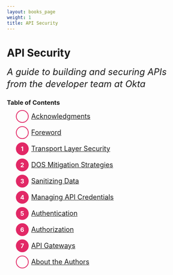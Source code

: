 ```yaml
---
layout: books_page
weight: 1
title: API Security
---
```


# API Security

<div class="tagline">A guide to building and securing APIs<br>from the developer team at Okta</div>

### Table of Contents

<div class="table-of-contents">
<ul>
        <li><a href="/books/api-security/acknowledgments/" class="part-0" data-num="1">Acknowledgments</a></li>
          <li><a href="/books/api-security/foreword/" class="part-0" data-num="2">Foreword</a></li>
          <li><a href="/books/api-security/tls/" class="part-1" data-num="1">Transport Layer Security</a></li>
          <li><a href="/books/api-security/dos/" class="part-1" data-num="2">DOS Mitigation Strategies</a></li>
          <li><a href="/books/api-security/sanitizing/" class="part-1" data-num="3">Sanitizing Data</a></li>
          <li><a href="/books/api-security/api-keys/" class="part-1" data-num="4">Managing API Credentials</a></li>
          <li><a href="/books/api-security/authn/" class="part-1" data-num="5">Authentication</a></li>
          <li><a href="/books/api-security/authz/" class="part-1" data-num="6">Authorization</a></li>
          <li><a href="/books/api-security/gateways/" class="part-1" data-num="7">API Gateways</a></li>
          <li><a href="/books/api-security/about-the-authors/" class="part-9" data-num="1">About the Authors</a></li>
    </ul>
</div>

<style>
.tagline {
  font-size: 18pt;
  line-height: 32px;
  font-style: italic;
}
.table-of-contents ul {
  list-style-type: none;
}
.table-of-contents ul li {
  margin-bottom: 10px;
  vertical-align: middle;
  width: 100%;
  display: inline-block;
  font-size: 18px;
  padding-bottom: 6px;
  line-height: 20px;
}
.table-of-contents ul li a::before {
  height: 20px;
  width: 20px;
  display: block;
  float: left;
  color: #fff;
  padding: 5px;
  margin-right: 5px;
  margin: -7px 7px 0 0;
  line-height: 21px;
  content: " ";
  border: 2px #e22866 solid;
  border-radius: 100%;
  font-size: 16px;
}
.table-of-contents ul li a.part-1::before {
  background: #e22866;
  font-weight: bold;
  text-align: center;
  content: attr(data-num);
}
</style>
